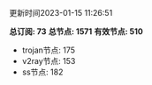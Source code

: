 更新时间2023-01-15 11:26:51

**总订阅: 73**
**总节点: 1571**
**有效节点: 510**
- trojan节点: 175
- v2ray节点: 153
- ss节点: 182
